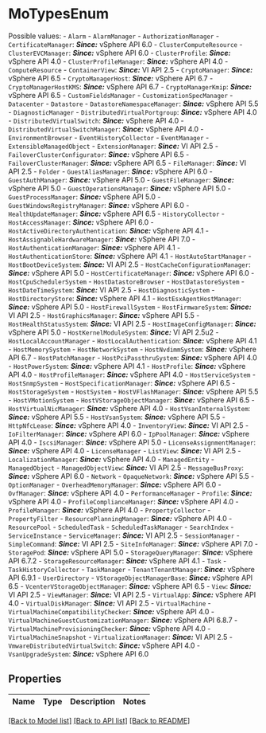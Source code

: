 # MoTypesEnum

Possible values: - `Alarm` - `AlarmManager` - `AuthorizationManager` - `CertificateManager`: ***Since:*** vSphere API 6.0 - `ClusterComputeResource` - `ClusterEVCManager`: ***Since:*** vSphere API 6.0 - `ClusterProfile`: ***Since:*** vSphere API 4.0 - `ClusterProfileManager`: ***Since:*** vSphere API 4.0 - `ComputeResource` - `ContainerView`: ***Since:*** VI API 2.5 - `CryptoManager`: ***Since:*** vSphere API 6.5 - `CryptoManagerHost`: ***Since:*** vSphere API 6.7 - `CryptoManagerHostKMS`: ***Since:*** vSphere API 6.7 - `CryptoManagerKmip`: ***Since:*** vSphere API 6.5 - `CustomFieldsManager` - `CustomizationSpecManager` - `Datacenter` - `Datastore` - `DatastoreNamespaceManager`: ***Since:*** vSphere API 5.5 - `DiagnosticManager` - `DistributedVirtualPortgroup`: ***Since:*** vSphere API 4.0 - `DistributedVirtualSwitch`: ***Since:*** vSphere API 4.0 - `DistributedVirtualSwitchManager`: ***Since:*** vSphere API 4.0 - `EnvironmentBrowser` - `EventHistoryCollector` - `EventManager` - `ExtensibleManagedObject` - `ExtensionManager`: ***Since:*** VI API 2.5 - `FailoverClusterConfigurator`: ***Since:*** vSphere API 6.5 - `FailoverClusterManager`: ***Since:*** vSphere API 6.5 - `FileManager`: ***Since:*** VI API 2.5 - `Folder` - `GuestAliasManager`: ***Since:*** vSphere API 6.0 - `GuestAuthManager`: ***Since:*** vSphere API 5.0 - `GuestFileManager`: ***Since:*** vSphere API 5.0 - `GuestOperationsManager`: ***Since:*** vSphere API 5.0 - `GuestProcessManager`: ***Since:*** vSphere API 5.0 - `GuestWindowsRegistryManager`: ***Since:*** vSphere API 6.0 - `HealthUpdateManager`: ***Since:*** vSphere API 6.5 - `HistoryCollector` - `HostAccessManager`: ***Since:*** vSphere API 6.0 - `HostActiveDirectoryAuthentication`: ***Since:*** vSphere API 4.1 - `HostAssignableHardwareManager`: ***Since:*** vSphere API 7.0 - `HostAuthenticationManager`: ***Since:*** vSphere API 4.1 - `HostAuthenticationStore`: ***Since:*** vSphere API 4.1 - `HostAutoStartManager` - `HostBootDeviceSystem`: ***Since:*** VI API 2.5 - `HostCacheConfigurationManager`: ***Since:*** vSphere API 5.0 - `HostCertificateManager`: ***Since:*** vSphere API 6.0 - `HostCpuSchedulerSystem` - `HostDatastoreBrowser` - `HostDatastoreSystem` - `HostDateTimeSystem`: ***Since:*** VI API 2.5 - `HostDiagnosticSystem` - `HostDirectoryStore`: ***Since:*** vSphere API 4.1 - `HostEsxAgentHostManager`: ***Since:*** vSphere API 5.0 - `HostFirewallSystem` - `HostFirmwareSystem`: ***Since:*** VI API 2.5 - `HostGraphicsManager`: ***Since:*** vSphere API 5.5 - `HostHealthStatusSystem`: ***Since:*** VI API 2.5 - `HostImageConfigManager`: ***Since:*** vSphere API 5.0 - `HostKernelModuleSystem`: ***Since:*** VI API 2.5u2 - `HostLocalAccountManager` - `HostLocalAuthentication`: ***Since:*** vSphere API 4.1 - `HostMemorySystem` - `HostNetworkSystem` - `HostNvdimmSystem`: ***Since:*** vSphere API 6.7 - `HostPatchManager` - `HostPciPassthruSystem`: ***Since:*** vSphere API 4.0 - `HostPowerSystem`: ***Since:*** vSphere API 4.1 - `HostProfile`: ***Since:*** vSphere API 4.0 - `HostProfileManager`: ***Since:*** vSphere API 4.0 - `HostServiceSystem` - `HostSnmpSystem` - `HostSpecificationManager`: ***Since:*** vSphere API 6.5 - `HostStorageSystem` - `HostSystem` - `HostVFlashManager`: ***Since:*** vSphere API 5.5 - `HostVMotionSystem` - `HostVStorageObjectManager`: ***Since:*** vSphere API 6.5 - `HostVirtualNicManager`: ***Since:*** vSphere API 4.0 - `HostVsanInternalSystem`: ***Since:*** vSphere API 5.5 - `HostVsanSystem`: ***Since:*** vSphere API 5.5 - `HttpNfcLease`: ***Since:*** vSphere API 4.0 - `InventoryView`: ***Since:*** VI API 2.5 - `IoFilterManager`: ***Since:*** vSphere API 6.0 - `IpPoolManager`: ***Since:*** vSphere API 4.0 - `IscsiManager`: ***Since:*** vSphere API 5.0 - `LicenseAssignmentManager`: ***Since:*** vSphere API 4.0 - `LicenseManager` - `ListView`: ***Since:*** VI API 2.5 - `LocalizationManager`: ***Since:*** vSphere API 4.0 - `ManagedEntity` - `ManagedObject` - `ManagedObjectView`: ***Since:*** VI API 2.5 - `MessageBusProxy`: ***Since:*** vSphere API 6.0 - `Network` - `OpaqueNetwork`: ***Since:*** vSphere API 5.5 - `OptionManager` - `OverheadMemoryManager`: ***Since:*** vSphere API 6.0 - `OvfManager`: ***Since:*** vSphere API 4.0 - `PerformanceManager` - `Profile`: ***Since:*** vSphere API 4.0 - `ProfileComplianceManager`: ***Since:*** vSphere API 4.0 - `ProfileManager`: ***Since:*** vSphere API 4.0 - `PropertyCollector` - `PropertyFilter` - `ResourcePlanningManager`: ***Since:*** vSphere API 4.0 - `ResourcePool` - `ScheduledTask` - `ScheduledTaskManager` - `SearchIndex` - `ServiceInstance` - `ServiceManager`: ***Since:*** VI API 2.5 - `SessionManager` - `SimpleCommand`: ***Since:*** VI API 2.5 - `SiteInfoManager`: ***Since:*** vSphere API 7.0 - `StoragePod`: ***Since:*** vSphere API 5.0 - `StorageQueryManager`: ***Since:*** vSphere API 6.7.2 - `StorageResourceManager`: ***Since:*** vSphere API 4.1 - `Task` - `TaskHistoryCollector` - `TaskManager` - `TenantTenantManager`: ***Since:*** vSphere API 6.9.1 - `UserDirectory` - `VStorageObjectManagerBase`: ***Since:*** vSphere API 6.5 - `VcenterVStorageObjectManager`: ***Since:*** vSphere API 6.5 - `View`: ***Since:*** VI API 2.5 - `ViewManager`: ***Since:*** VI API 2.5 - `VirtualApp`: ***Since:*** vSphere API 4.0 - `VirtualDiskManager`: ***Since:*** VI API 2.5 - `VirtualMachine` - `VirtualMachineCompatibilityChecker`: ***Since:*** vSphere API 4.0 - `VirtualMachineGuestCustomizationManager`: ***Since:*** vSphere API 6.8.7 - `VirtualMachineProvisioningChecker`: ***Since:*** vSphere API 4.0 - `VirtualMachineSnapshot` - `VirtualizationManager`: ***Since:*** VI API 2.5 - `VmwareDistributedVirtualSwitch`: ***Since:*** vSphere API 4.0 - `VsanUpgradeSystem`: ***Since:*** vSphere API 6.0 

## Properties
Name | Type | Description | Notes
------------ | ------------- | ------------- | -------------

[[Back to Model list]](../README.md#documentation-for-models) [[Back to API list]](../README.md#documentation-for-api-endpoints) [[Back to README]](../README.md)


